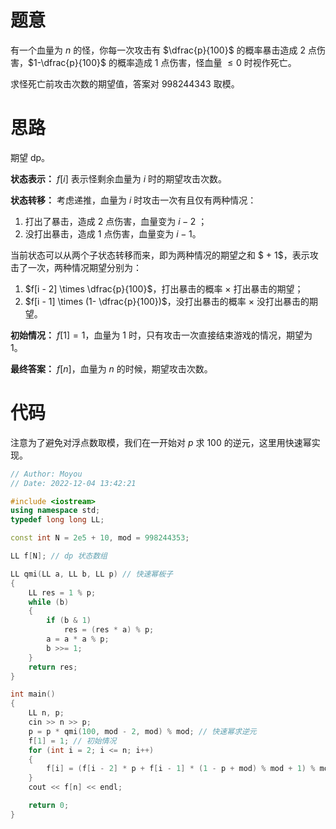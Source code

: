 # 题意

有一个血量为 $n$ 的怪，你每一次攻击有 $\dfrac{p}{100}$ 的概率暴击造成 $2$ 点伤害，$1-\dfrac{p}{100}$ 的概率造成 $1$ 点伤害，怪血量 $\leq 0$ 时视作死亡。

求怪死亡前攻击次数的期望值，答案对 $998244343$ 取模。


# 思路

期望 dp。

**状态表示：** $f[i]$ 表示怪剩余血量为 $i$ 时的期望攻击次数。

**状态转移：** 考虑递推，血量为 $i$ 时攻击一次有且仅有两种情况：

1. 打出了暴击，造成 $2$ 点伤害，血量变为 $i - 2$ ；
2. 没打出暴击，造成 $1$ 点伤害，血量变为 $i - 1$。

当前状态可以从两个子状态转移而来，即为两种情况的期望之和 $ + 1$，表示攻击了一次，两种情况期望分别为：

1. $f[i - 2] \times \dfrac{p}{100}$，打出暴击的概率 $\times$ 打出暴击的期望；
2. $f[i - 1] \times (1- \dfrac{p}{100})$，没打出暴击的概率 $\times$ 没打出暴击的期望。

**初始情况：** $f[1] = 1$，血量为 $1$ 时，只有攻击一次直接结束游戏的情况，期望为 $1$。

**最终答案：** $f[n]$，血量为 $n$ 的时候，期望攻击次数。

# 代码

注意为了避免对浮点数取模，我们在一开始对 $p$ 求 $100$ 的逆元，这里用快速幂实现。


```cpp
// Author: Moyou
// Date: 2022-12-04 13:42:21

#include <iostream>
using namespace std;
typedef long long LL;

const int N = 2e5 + 10, mod = 998244353;

LL f[N]; // dp 状态数组

LL qmi(LL a, LL b, LL p) // 快速幂板子
{
    LL res = 1 % p;
    while (b)
    {
        if (b & 1)
            res = (res * a) % p;
        a = a * a % p;
        b >>= 1;
    }
    return res;
}

int main()
{
    LL n, p;
    cin >> n >> p;
    p = p * qmi(100, mod - 2, mod) % mod; // 快速幂求逆元
    f[1] = 1; // 初始情况
    for (int i = 2; i <= n; i++)
    {
        f[i] = (f[i - 2] * p + f[i - 1] * (1 - p + mod) % mod + 1) % mod;
    }
    cout << f[n] << endl;

    return 0;
}
```